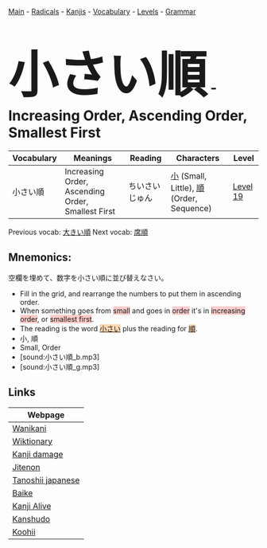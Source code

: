<style> bigfont {font-size: 100px}</style>
[Main](../README.md) -
[Radicals](../radicals.md) -
[Kanjis](../kanjis.md) -
[Vocabulary](../vocabulary.md) -
[Levels](../levels.md) -
[Grammar](../grammar.md)
# <bigfont> 小さい順</bigfont> - Increasing Order, Ascending Order, Smallest First 

| Vocabulary | Meanings | Reading | Characters | Level |
| --- | --- | --- | --- | --- |
| 小さい順 | Increasing Order, Ascending Order, Smallest First | ちいさいじゅん |  [小](../kanjis/小.md) (Small, Little), [順](../kanjis/順.md) (Order, Sequence) | [Level 19](../levels/wk_level19.md) |

Previous vocab: [大きい順](大きい順.md) Next vocab: [席順](席順.md) 

## Mnemonics:
空欄を埋めて、数字を小さい順に並び替えなさい。
* Fill in the grid, and rearrange the numbers to put them in ascending order.
* When something goes from <span style="background-color:#ffcccb"> small</span> and goes in <span style="background-color:#ffcccb"> order</span> it's in <span style="background-color:#ffcccb"> increasing order</span>, or <span style="background-color:#ffcccb"> smallest first</span>.
* The reading is the word <span style="background-color:#fed8b1"> [小さい](https://jisho.org/search/小さい)</span> plus the reading for <span style="background-color:#fed8b1"> [順](https://jisho.org/search/順)</span>.
* 小, 順
* Small, Order
* [sound:小さい順_b.mp3]
* [sound:小さい順_g.mp3]


## Links 

| Webpage |
| --- |
| [Wanikani          ](https://www.wanikani.com/kanji/小さい順) |
| [Wiktionary        ](https://en.wiktionary.org/wiki/小さい順) |
| [Kanji damage      ](http://www.kanjidamage.com/kanji/search?utf8=✓&q=小さい順) |
| [Jitenon           ](https://jitenon.com/kanji/小さい順) |
| [Tanoshii japanese ](https://www.tanoshiijapanese.com/dictionary/kanji.cfm?k=小さい順) |
| [Baike             ](https://baike.baidu.com/item/小さい順) |
| [Kanji Alive       ](https://app.kanjialive.com/小さい順) |
| [Kanshudo          ](https://www.kanshudo.com/searchmn?q=小さい順) |
| [Koohii            ](https://kanji.koohii.com/study/kanji/小さい順) |
